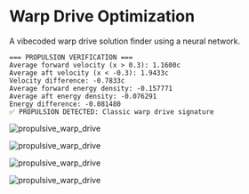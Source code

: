# Warp Drive Optimization

A vibecoded warp drive solution finder using a neural network.

```
=== PROPULSION VERIFICATION ===
Average forward velocity (x > 0.3): 1.1600c
Average aft velocity (x < -0.3): 1.9433c
Velocity difference: -0.7833c
Average forward energy density: -0.157771
Average aft energy density: -0.076291
Energy difference: -0.081480
✅ PROPULSION DETECTED: Classic warp drive signature
```

![propulsive_warp_drive](https://github.com/user-attachments/assets/e972b177-ea5a-4008-b893-6acef56706a6)

![propulsive_warp_drive](https://github.com/user-attachments/assets/a18952c3-32bd-4fe7-bb49-e42ec92359bf)

![propulsive_warp_drive](https://github.com/user-attachments/assets/8acdbeee-8495-49c4-8a83-e86b4e0a0005)

![propulsive_warp_drive](https://github.com/user-attachments/assets/a8e15dc7-499b-4a7f-8ab4-258f65a0014b)
